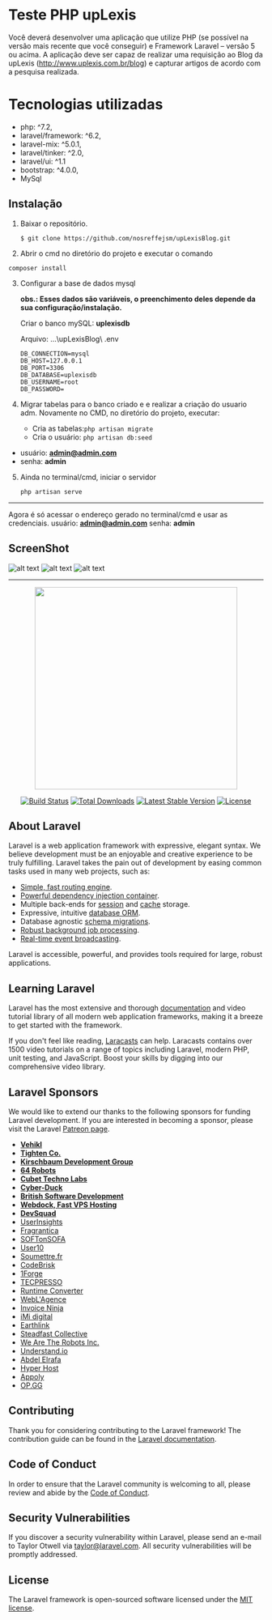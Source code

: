 #  Teste PHP upLexis
Você deverá desenvolver uma aplicação que utilize PHP (se possível na  
versão mais recente que você conseguir) e Framework Laravel – versão 5 ou  acima. A aplicação deve ser capaz de realizar uma requisição ao Blog da upLexis (http://www.uplexis.com.br/blog) e capturar artigos de acordo com a pesquisa realizada.


# Tecnologias utilizadas

 - php: ^7.2,
 - laravel/framework: ^6.2,
 - laravel-mix: ^5.0.1,
 - laravel/tinker: ^2.0,
 - laravel/ui: ^1.1
 - bootstrap: ^4.0.0,
 - MySql

## Instalação

 1. Baixar o repositório. 

      `$ git clone https://github.com/nosreffejsm/upLexisBlog.git` 

 2.  Abrir o cmd no diretório do projeto e executar o comando 

  	composer install 

 3. Configurar a base de dados mysql
	 
     **obs.: Esses dados são variáveis, o preenchimento deles depende da sua configuração/instalação.**
     
     Criar o banco mySQL: **uplexisdb**
     
     Arquivo: ...\upLexisBlog\ .env

    	DB_CONNECTION=mysql
    	DB_HOST=127.0.0.1
    	DB_PORT=3306
    	DB_DATABASE=uplexisdb
    	DB_USERNAME=root
    	DB_PASSWORD=
 
 1. Migrar tabelas para o banco criado e e realizar a criação do usuario adm.
	 Novamente no CMD, no diretório do projeto, executar:
     
    - Cria as tabelas:`php artisan migrate`               
    - Cria o usuário: `php artisan db:seed`

- usuário: **admin@admin.com**
- senha: **admin**

5. Ainda no terminal/cmd, iniciar o servidor

     `php artisan serve` 

------------------------------------------------------------------------------

Agora é só acessar o endereço gerado no terminal/cmd e usar as credenciais. 
usuário: **admin@admin.com** senha: **admin**

## ScreenShot

![alt text](https://i.ibb.co/0MFvdxw/Opera-Instant-neo-2020-02-10-132256-127-0-0-1.png)
![alt text](https://i.ibb.co/3mSLMSW/Opera-Instant-neo-2020-02-10-132352-127-0-0-1.png)
![alt text](https://i.ibb.co/prd7Dtx/Opera-Instant-neo-2020-02-10-132420-127-0-0-1.png)

--------------------------------------------------------------------------------


<p align="center"><img src="https://res.cloudinary.com/dtfbvvkyp/image/upload/v1566331377/laravel-logolockup-cmyk-red.svg" width="400"></p>

<p align="center">
<a href="https://travis-ci.org/laravel/framework"><img src="https://travis-ci.org/laravel/framework.svg" alt="Build Status"></a>
<a href="https://packagist.org/packages/laravel/framework"><img src="https://poser.pugx.org/laravel/framework/d/total.svg" alt="Total Downloads"></a>
<a href="https://packagist.org/packages/laravel/framework"><img src="https://poser.pugx.org/laravel/framework/v/stable.svg" alt="Latest Stable Version"></a>
<a href="https://packagist.org/packages/laravel/framework"><img src="https://poser.pugx.org/laravel/framework/license.svg" alt="License"></a>
</p>

## About Laravel

Laravel is a web application framework with expressive, elegant syntax. We believe development must be an enjoyable and creative experience to be truly fulfilling. Laravel takes the pain out of development by easing common tasks used in many web projects, such as:

- [Simple, fast routing engine](https://laravel.com/docs/routing).
- [Powerful dependency injection container](https://laravel.com/docs/container).
- Multiple back-ends for [session](https://laravel.com/docs/session) and [cache](https://laravel.com/docs/cache) storage.
- Expressive, intuitive [database ORM](https://laravel.com/docs/eloquent).
- Database agnostic [schema migrations](https://laravel.com/docs/migrations).
- [Robust background job processing](https://laravel.com/docs/queues).
- [Real-time event broadcasting](https://laravel.com/docs/broadcasting).

Laravel is accessible, powerful, and provides tools required for large, robust applications.

## Learning Laravel

Laravel has the most extensive and thorough [documentation](https://laravel.com/docs) and video tutorial library of all modern web application frameworks, making it a breeze to get started with the framework.

If you don't feel like reading, [Laracasts](https://laracasts.com) can help. Laracasts contains over 1500 video tutorials on a range of topics including Laravel, modern PHP, unit testing, and JavaScript. Boost your skills by digging into our comprehensive video library.

## Laravel Sponsors

We would like to extend our thanks to the following sponsors for funding Laravel development. If you are interested in becoming a sponsor, please visit the Laravel [Patreon page](https://patreon.com/taylorotwell).

- **[Vehikl](https://vehikl.com/)**
- **[Tighten Co.](https://tighten.co)**
- **[Kirschbaum Development Group](https://kirschbaumdevelopment.com)**
- **[64 Robots](https://64robots.com)**
- **[Cubet Techno Labs](https://cubettech.com)**
- **[Cyber-Duck](https://cyber-duck.co.uk)**
- **[British Software Development](https://www.britishsoftware.co)**
- **[Webdock, Fast VPS Hosting](https://www.webdock.io/en)**
- **[DevSquad](https://devsquad.com)**
- [UserInsights](https://userinsights.com)
- [Fragrantica](https://www.fragrantica.com)
- [SOFTonSOFA](https://softonsofa.com/)
- [User10](https://user10.com)
- [Soumettre.fr](https://soumettre.fr/)
- [CodeBrisk](https://codebrisk.com)
- [1Forge](https://1forge.com)
- [TECPRESSO](https://tecpresso.co.jp/)
- [Runtime Converter](http://runtimeconverter.com/)
- [WebL'Agence](https://weblagence.com/)
- [Invoice Ninja](https://www.invoiceninja.com)
- [iMi digital](https://www.imi-digital.de/)
- [Earthlink](https://www.earthlink.ro/)
- [Steadfast Collective](https://steadfastcollective.com/)
- [We Are The Robots Inc.](https://watr.mx/)
- [Understand.io](https://www.understand.io/)
- [Abdel Elrafa](https://abdelelrafa.com)
- [Hyper Host](https://hyper.host)
- [Appoly](https://www.appoly.co.uk)
- [OP.GG](https://op.gg)

## Contributing

Thank you for considering contributing to the Laravel framework! The contribution guide can be found in the [Laravel documentation](https://laravel.com/docs/contributions).

## Code of Conduct

In order to ensure that the Laravel community is welcoming to all, please review and abide by the [Code of Conduct](https://laravel.com/docs/contributions#code-of-conduct).

## Security Vulnerabilities

If you discover a security vulnerability within Laravel, please send an e-mail to Taylor Otwell via [taylor@laravel.com](mailto:taylor@laravel.com). All security vulnerabilities will be promptly addressed.

## License

The Laravel framework is open-sourced software licensed under the [MIT license](https://opensource.org/licenses/MIT).
